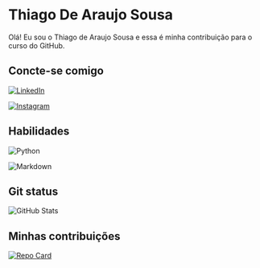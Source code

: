 # Thiago De Araujo Sousa
Olá! Eu sou o Thiago de Araujo Sousa e essa é minha contribuição para o curso do GitHub.

## Concte-se comigo

[![LinkedIn](https://img.shields.io/badge/LinkedIn-000?style=for-the-badge&logo=linkedin&logoColor=0E76A8)](https://www.linkedin.com/in/thiagoaraujo-dev-telecom/)

[![Instagram](https://img.shields.io/badge/Instagram-000?style=for-the-badge&logo=instagram)](https://www.instagram.com/thiagoaraujo_93/)

## Habilidades 

![Python](https://img.shields.io/badge/Python-000?style=for-the-badge&logo=python)

![Markdown](https://img.shields.io/badge/Markdown-000?style=for-the-badge&logo=markdown)


## Git status

![GitHub Stats](https://github-readme-stats.vercel.app/api?username=thiago-sousa&theme=transparent&bg_color=696969&border_color=FFFAFA&show_icons=true&icon_color=000080&title_color=000000&text_color=FFF)

## Minhas contribuições

[![Repo Card](https://github-readme-stats.vercel.app/api/pin/?username=thiago-tas&repo=dio-lab-open-source&bg_color=696969&border_color=FFFAFA&show_icons=true&icon_color=000080&title_color=000000&text_color=FFF)](https://github.com/thiago-tas/dio-lab-open-source)
